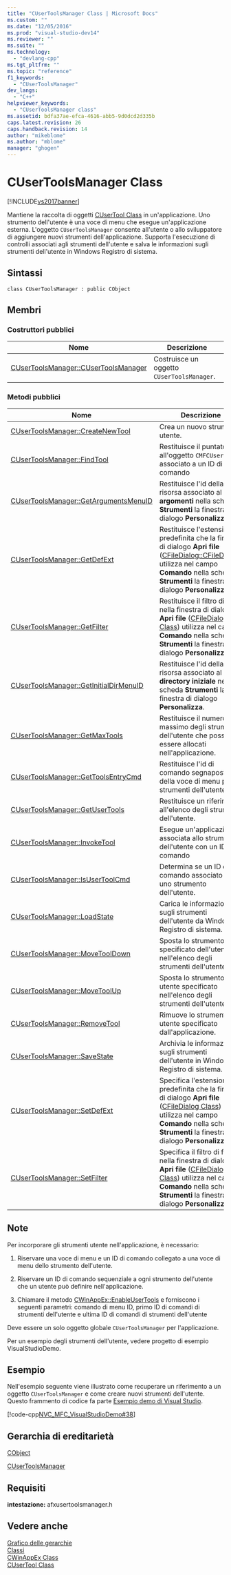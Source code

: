 ```yaml
---
title: "CUserToolsManager Class | Microsoft Docs"
ms.custom: ""
ms.date: "12/05/2016"
ms.prod: "visual-studio-dev14"
ms.reviewer: ""
ms.suite: ""
ms.technology: 
  - "devlang-cpp"
ms.tgt_pltfrm: ""
ms.topic: "reference"
f1_keywords: 
  - "CUserToolsManager"
dev_langs: 
  - "C++"
helpviewer_keywords: 
  - "CUserToolsManager class"
ms.assetid: bdfa37ae-efca-4616-abb5-9d0dcd2d335b
caps.latest.revision: 26
caps.handback.revision: 14
author: "mikeblome"
ms.author: "mblome"
manager: "ghogen"
---
```

# CUserToolsManager Class
[!INCLUDE[vs2017banner](../../assembler/inline/includes/vs2017banner.md)]

Mantiene la raccolta di oggetti [CUserTool Class](../../mfc/reference/cusertool-class.md) in un'applicazione.  Uno strumento dell'utente è una voce di menu che esegue un'applicazione esterna.  L'oggetto `CUserToolsManager` consente all'utente o allo sviluppatore di aggiungere nuovi strumenti dell'applicazione.  Supporta l'esecuzione di controlli associati agli strumenti dell'utente e salva le informazioni sugli strumenti dell'utente in Windows Registro di sistema.  
  
## Sintassi  
  
```  
class CUserToolsManager : public CObject  
```  
  
## Membri  
  
### Costruttori pubblici  
  
|Nome|Descrizione|  
|----------|-----------------|  
|[CUserToolsManager::CUserToolsManager](../Topic/CUserToolsManager::CUserToolsManager.md)|Costruisce un oggetto `CUserToolsManager`.|  
  
### Metodi pubblici  
  
|Nome|Descrizione|  
|----------|-----------------|  
|[CUserToolsManager::CreateNewTool](../Topic/CUserToolsManager::CreateNewTool.md)|Crea un nuovo strumento utente.|  
|[CUserToolsManager::FindTool](../Topic/CUserToolsManager::FindTool.md)|Restituisce il puntatore all'oggetto `CMFCUserTool` associato a un ID di comando|  
|[CUserToolsManager::GetArgumentsMenuID](../Topic/CUserToolsManager::GetArgumentsMenuID.md)|Restituisce l'id della risorsa associato al menu **argomenti** nella scheda **Strumenti** la finestra di dialogo **Personalizza**.|  
|[CUserToolsManager::GetDefExt](../Topic/CUserToolsManager::GetDefExt.md)|Restituisce l'estensione predefinita che la finestra di dialogo **Apri file** \([CFileDialog::CFileDialog](../Topic/CFileDialog::CFileDialog.md)\) utilizza nel campo **Comando** nella scheda **Strumenti** la finestra di dialogo **Personalizza**.|  
|[CUserToolsManager::GetFilter](../Topic/CUserToolsManager::GetFilter.md)|Restituisce il filtro di file nella finestra di dialogo **Apri file** \([CFileDialog Class](../../mfc/reference/cfiledialog-class.md)\) utilizza nel campo **Comando** nella scheda **Strumenti** la finestra di dialogo **Personalizza**.|  
|[CUserToolsManager::GetInitialDirMenuID](../Topic/CUserToolsManager::GetInitialDirMenuID.md)|Restituisce l'id della risorsa associato al menu **directory iniziale** nella scheda **Strumenti** la finestra di dialogo **Personalizza**.|  
|[CUserToolsManager::GetMaxTools](../Topic/CUserToolsManager::GetMaxTools.md)|Restituisce il numero massimo degli strumenti dell'utente che possono essere allocati nell'applicazione.|  
|[CUserToolsManager::GetToolsEntryCmd](../Topic/CUserToolsManager::GetToolsEntryCmd.md)|Restituisce l'id di comando segnaposto della voce di menu per gli strumenti dell'utente.|  
|[CUserToolsManager::GetUserTools](../Topic/CUserToolsManager::GetUserTools.md)|Restituisce un riferimento all'elenco degli strumenti dell'utente.|  
|[CUserToolsManager::InvokeTool](../Topic/CUserToolsManager::InvokeTool.md)|Esegue un'applicazione associata allo strumento dell'utente con un ID di comando|  
|[CUserToolsManager::IsUserToolCmd](../Topic/CUserToolsManager::IsUserToolCmd.md)|Determina se un ID di comando associato a uno strumento dell'utente.|  
|[CUserToolsManager::LoadState](../Topic/CUserToolsManager::LoadState.md)|Carica le informazioni sugli strumenti dell'utente da Windows Registro di sistema.|  
|[CUserToolsManager::MoveToolDown](../Topic/CUserToolsManager::MoveToolDown.md)|Sposta lo strumento specificato dell'utente nell'elenco degli strumenti dell'utente.|  
|[CUserToolsManager::MoveToolUp](../Topic/CUserToolsManager::MoveToolUp.md)|Sposta lo strumento utente specificato nell'elenco degli strumenti dell'utente.|  
|[CUserToolsManager::RemoveTool](../Topic/CUserToolsManager::RemoveTool.md)|Rimuove lo strumento utente specificato dall'applicazione.|  
|[CUserToolsManager::SaveState](../Topic/CUserToolsManager::SaveState.md)|Archivia le informazioni sugli strumenti dell'utente in Windows Registro di sistema.|  
|[CUserToolsManager::SetDefExt](../Topic/CUserToolsManager::SetDefExt.md)|Specifica l'estensione predefinita che la finestra di dialogo **Apri file** \([CFileDialog Class](../../mfc/reference/cfiledialog-class.md)\) utilizza nel campo **Comando** nella scheda **Strumenti** la finestra di dialogo **Personalizza**.|  
|[CUserToolsManager::SetFilter](../Topic/CUserToolsManager::SetFilter.md)|Specifica il filtro di file nella finestra di dialogo **Apri file** \([CFileDialog Class](../../mfc/reference/cfiledialog-class.md)\) utilizza nel campo **Comando** nella scheda **Strumenti** la finestra di dialogo **Personalizza**.|  
  
## Note  
 Per incorporare gli strumenti utente nell'applicazione, è necessario:  
  
 1.  Riservare una voce di menu e un ID di comando collegato a una voce di menu dello strumento dell'utente.  
  
 2.  Riservare un ID di comando sequenziale a ogni strumento dell'utente che un utente può definire nell'applicazione.  
  
 3.  Chiamare il metodo [CWinAppEx::EnableUserTools](../Topic/CWinAppEx::EnableUserTools.md) e forniscono i seguenti parametri: comando di menu ID, primo ID di comandi di strumenti dell'utente e ultima ID di comandi di strumenti dell'utente  
  
 Deve essere un solo oggetto globale `CUserToolsManager` per l'applicazione.  
  
 Per un esempio degli strumenti dell'utente, vedere progetto di esempio VisualStudioDemo.  
  
## Esempio  
 Nell'esempio seguente viene illustrato come recuperare un riferimento a un oggetto `CUserToolsManager` e come creare nuovi strumenti dell'utente.  Questo frammento di codice fa parte [Esempio demo di Visual Studio](../../top/visual-cpp-samples.md).  
  
 [!code-cpp[NVC_MFC_VisualStudioDemo#38](../../mfc/codesnippet/CPP/cusertoolsmanager-class_1.cpp)]  
  
## Gerarchia di ereditarietà  
 [CObject](../../mfc/reference/cobject-class.md)  
  
 [CUserToolsManager](../../mfc/reference/cusertoolsmanager-class.md)  
  
## Requisiti  
 **intestazione:** afxusertoolsmanager.h  
  
## Vedere anche  
 [Grafico delle gerarchie](../../mfc/hierarchy-chart.md)   
 [Classi](../../mfc/reference/mfc-classes.md)   
 [CWinAppEx Class](../../mfc/reference/cwinappex-class.md)   
 [CUserTool Class](../../mfc/reference/cusertool-class.md)